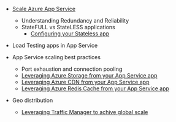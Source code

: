 * [Scale Azure App Service](../articles/app-service-web/web-sites-scale.md)
    * Understanding Redundancy and Reliability
    * StateFULL vs StateLESS applications
        * [Configuring your Stateless app](/blog/disabling-arrs-instance-affinity-in-windows-azure-web-sites/)

* Load Testing apps in App Service   

* App Service scaling best practices
    * Port exhaustion and connection pooling
    * [Leveraging Azure Storage from your App Service app](../articles/storage/storage-dotnet-how-to-use-blobs.md)
    * [Leveraging Azure CDN from your App Service app](../articles/cdn/cdn-overview.md)
    * [Leveraging Azure Redis Cache from your App Service app](../articles/redis-cache/cache-dotnet-how-to-use-azure-redis-cache.md)

* Geo distribution
    * [Leveraging Traffic Manager to achive global scale](../articles/traffic-manager/traffic-manager-overview.md)
